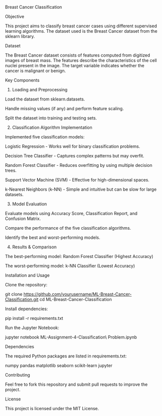 Breast Cancer Classification

Objective

This project aims to classify breast cancer cases using different supervised learning algorithms. The dataset used is the Breast Cancer dataset from the sklearn library.

Dataset

The Breast Cancer dataset consists of features computed from digitized images of breast mass. The features describe the characteristics of the cell nuclei present in the image. The target variable indicates whether the cancer is malignant or benign.

Key Components

1. Loading and Preprocessing

Load the dataset from sklearn.datasets.

Handle missing values (if any) and perform feature scaling.

Split the dataset into training and testing sets.

2. Classification Algorithm Implementation

Implemented five classification models:

Logistic Regression - Works well for binary classification problems.

Decision Tree Classifier - Captures complex patterns but may overfit.

Random Forest Classifier - Reduces overfitting by using multiple decision trees.

Support Vector Machine (SVM) - Effective for high-dimensional spaces.

k-Nearest Neighbors (k-NN) - Simple and intuitive but can be slow for large datasets.

3. Model Evaluation

Evaluate models using Accuracy Score, Classification Report, and Confusion Matrix.

Compare the performance of the five classification algorithms.

Identify the best and worst-performing models.

4. Results & Comparison

The best-performing model: Random Forest Classifier (Highest Accuracy)

The worst-performing model: k-NN Classifier (Lowest Accuracy)

Installation and Usage

Clone the repository:

git clone https://github.com/yourusername/ML-Breast-Cancer-Classification.git
cd ML-Breast-Cancer-Classification

Install dependencies:

pip install -r requirements.txt

Run the Jupyter Notebook:

jupyter notebook ML-Assignment-4-Classification\ Problem.ipynb

Dependencies

The required Python packages are listed in requirements.txt:

numpy
pandas
matplotlib
seaborn
scikit-learn
jupyter

Contributing

Feel free to fork this repository and submit pull requests to improve the project.

License

This project is licensed under the MIT License.


